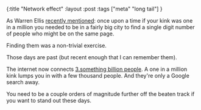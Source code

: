 {:title "Network effect"
:layout :post
:tags ["meta" "long tail"]
}

As Warren Ellis [recently mentioned](http://morning.computer/2018/04/network-effects/): once upon a time if your kink was one in a million you needed to be in a fairly big city to find a single digit number of people who might be on the same page. 

Finding them was a non-trivial exercise. 

Those days are past (but recent enough that I can remember them). 

The internet now connects [3.something billion people](https://en.wikipedia.org/wiki/Global_Internet_usage). A one in a million kink lumps you in with a few thousand people. And they're only a Google search away. 

You need to be a couple orders of magnitude further off the beaten track if you want to stand out these days.
